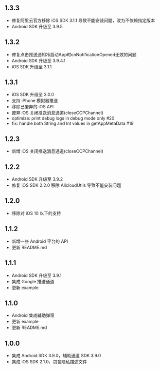 ## 1.3.3
- 修复阿里云官方移除 iOS SDK 3.1.1 导致不能安装问题，改为不依赖指定版本
- Android SDK 升级至 3.9.5

## 1.3.2
- 修复点击推送通知冷启动App时onNotificationOpened无效的问题
- Android SDK 升级至 3.9.4.1
- iOS SDK 升级至 3.1.1

## 1.3.1

- iOS SDK 升级至 3.0.0
- 支持 iPhone 模拟器推送
- 移除已废弃的 iOS API
- 废弃 iOS 关闭推送消息通道(closeCCPChannel)
- optimize: print debug logs in debug mode only #20
- fix: handle both String and Int values in getAppMetaData #19

## 1.2.3

- 新增 iOS 关闭推送消息通道(closeCCPChannel)

## 1.2.2

- Android SDK 升级至 3.9.2
- 修复 iOS SDK 2.2.0 移除 AlicloudUtils 导致不能安装问题

## 1.2.0

- 移除对 iOS 10 以下的支持

## 1.1.2

- 新增一些 Android 平台的 API
- 更新 README.md

## 1.1.1

- Android SDK 升级至 3.9.1
- 集成 Google 推送通道
- 更新 example

## 1.1.0

- Android 集成辅助弹窗
- 更新 example
- 更新 README.md

## 1.0.0

- 集成 Android SDK 3.9.0，辅助通道 SDK 3.9.0
- 集成 iOS SDK 2.1.0，包含隐私描述文件
